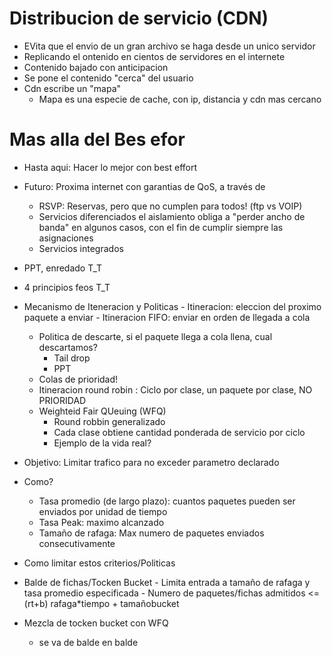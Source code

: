 # Distribucion de servicio (CDN)
  -  EVita que el envio de un gran archivo se haga desde un unico servidor
  -  Replicando el ontenido en cientos de servidores en el internete
  -  Contenido bajado con anticipacion
  - Se pone el contenido "cerca" del usuario
  - Cdn escribe un "mapa" 
    - Mapa es una especie de cache, con ip, distancia y cdn mas cercano
# Mas alla del Bes efor
  - Hasta aqui: Hacer lo mejor con best effort
  - Futuro: Proxima internet con garantias de QoS, a través de  
    - RSVP: Reservas, pero que no cumplen para todos! (ftp vs VOIP)
    - Servicios diferenciados el aislamiento obliga a "perder ancho de banda" en algunos casos, con el fin de cumplir siempre las asignaciones
    - Servicios integrados
  - PPT, enredado T_T
  - 4 principios feos T_T
  
  
  
  
  -  Mecanismo de Iteneracion y Politicas
    - Itineracion: eleccion del proximo paquete a enviar
    - Itineracion FIFO: enviar en orden de llegada a cola
      - Politica de descarte, si el paquete llega a cola llena, cual descartamos?
        - Tail drop
        - PPT
      - Colas de prioridad!
      - Itineracion round robin : Ciclo por clase, un paquete por clase, NO PRIORIDAD
      - Weighteid Fair QUeuing (WFQ)
        - Round robbin generalizado
        - Cada clase obtiene cantidad ponderada de servicio por ciclo
        - Ejemplo de la vida real?
 - Objetivo: Limitar trafico para no exceder parametro declarado
 - Como?
    - Tasa promedio (de largo plazo):  cuantos paquetes pueden ser enviados por unidad de tiempo
    - Tasa Peak: maximo alcanzado
    - Tamaño de rafaga: Max numero de paquetes enviados consecutivamente
    
 - Como limitar estos criterios/Politicas
  -  Balde de fichas/Tocken Bucket
    - Limita entrada a tamaño de rafaga y tasa promedio especificada
    - Numero de paquetes/fichas admitidos <=(rt+b) rafaga*tiempo + tamañobucket
  - Mezcla de tocken bucket con WFQ
    -  se va de balde en balde
